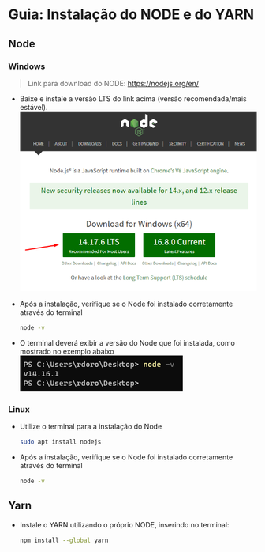 # Guia: Instalação do NODE e do YARN
## Node
### Windows
> Link para download do NODE: https://nodejs.org/en/


- Baixe e instale a versão LTS do link acima (versão recomendada/mais estável).
    ![Website do Node](assets/guide-node-1.png)

- Após a instalação, verifique se o Node foi instalado corretamente através do terminal
    ```bash
    node -v
    ```

- O terminal deverá exibir a versão do Node que foi instalada, como mostrado no exemplo abaixo
![CMD](assets/guide-node-2.png)

### Linux 
- Utilize o terminal para a instalação do Node
    ```bash
    sudo apt install nodejs
    ```

- Após a instalação, verifique se o Node foi instalado corretamente através do terminal
    ```bash
    node -v
    ```

## Yarn
- Instale o YARN utilizando o próprio NODE, inserindo no terminal:
    ```bash
    npm install --global yarn
    ```
